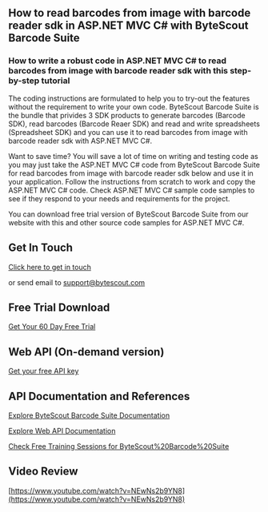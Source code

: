 ## How to read barcodes from image with barcode reader sdk in ASP.NET MVC C# with ByteScout Barcode Suite

### How to write a robust code in ASP.NET MVC C# to read barcodes from image with barcode reader sdk with this step-by-step tutorial

The coding instructions are formulated to help you to try-out the features without the requirement to write your own code. ByteScout Barcode Suite is the bundle that privides 3  SDK products to generate barcodes (Barcode SDK), read barcodes (Barcode Reaer SDK) and read and write spreadsheets (Spreadsheet SDK) and you can use it to read barcodes from image with barcode reader sdk with ASP.NET MVC C#.

Want to save time? You will save a lot of time on writing and testing code as you may just take the ASP.NET MVC C# code from ByteScout Barcode Suite for read barcodes from image with barcode reader sdk below and use it in your application. Follow the instructions from scratch to work and copy the ASP.NET MVC C# code. Check ASP.NET MVC C# sample code samples to see if they respond to your needs and requirements for the project.

You can download free trial version of ByteScout Barcode Suite from our website with this and other source code samples for ASP.NET MVC C#.

## Get In Touch

[Click here to get in touch](https://bytescout.zendesk.com/hc/en-us/requests/new?subject=ByteScout%20Barcode%20Suite%20Question)

or send email to [support@bytescout.com](mailto:support@bytescout.com?subject=ByteScout%20Barcode%20Suite%20Question) 

## Free Trial Download

[Get Your 60 Day Free Trial](https://bytescout.com/download/web-installer?utm_source=github-readme)

## Web API (On-demand version)

[Get your free API key](https://pdf.co/documentation/api?utm_source=github-readme)

## API Documentation and References

[Explore ByteScout Barcode Suite Documentation](https://bytescout.com/documentation/index.html?utm_source=github-readme)

[Explore Web API Documentation](https://pdf.co/documentation/api?utm_source=github-readme)

[Check Free Training Sessions for ByteScout%20Barcode%20Suite](https://academy.bytescout.com/)

## Video Review

[https://www.youtube.com/watch?v=NEwNs2b9YN8](https://www.youtube.com/watch?v=NEwNs2b9YN8)